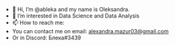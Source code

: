 - 👋 Hi, I’m @ableka and my name is Oleksandra.
- 👀 I’m interested in Data Science and Data Analysis
- 📫 How to reach me:
- You can contact me on email: alexandra.mazur03@gmail.com
- Or in Discord: Блека#3439

<!---
ableka/ableka is a ✨ special ✨ repository because its `README.md` (this file) appears on your GitHub profile.
You can click the Preview link to take a look at your changes.
--->
